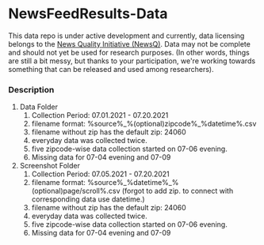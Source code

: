 # NewsFeedResults-Data
This data repo is under active development and currently, data licensing belongs to the <a href="https://newsq.net/">News Quality Initiative (NewsQ)</a>. Data may not be complete and should not yet be used for research purposes. (In other words, things are still a bit messy, but thanks to your participation, we're working towards something that can be released and used among researchers).  

### Description
1. Data Folder
    1. Collection Period: 07.01.2021 - 07.20.2021
    1. filename format: %source%\_%(optional)zipcode%\_%datetime%.csv
    2. filename without zip has the default zip: 24060
    3. everyday data was collected twice.
    4. five zipcode-wise data collection started on 07-06 evening.
    5. Missing data for 07-04 evening and 07-09
2. Screenshot Folder
    1. Collection Period: 07.05.2021 - 07.20.2021
    2. filename format: %source%\_%datetime%\_%(optional)page/scroll%.csv (forgot to add zip. to connect with corresponding data use datetime.)
    3. filename without zip has the default zip: 24060
    4. everyday data was collected twice.
    5. five zipcode-wise data collection started on 07-06 evening.
    6. Missing data for 07-04 evening and 07-09
